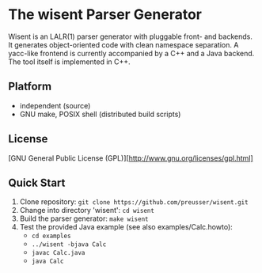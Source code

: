 # The wisent Parser Generator #
Wisent is an LALR(1) parser generator with pluggable front- and
backends. It generates object-oriented code with clean namespace
separation. A yacc-like frontend is currently accompanied by a C++ and
a Java backend. The tool itself is implemented in C++.

## Platform
- independent (source)
- GNU make, POSIX shell (distributed build scripts)

## License

[GNU General Public License (GPL)][http://www.gnu.org/licenses/gpl.html]

## Quick Start

1. Clone repository: `git clone https://github.com/preusser/wisent.git`
2. Change into directory 'wisent': `cd wisent`
3. Build the parser generator: `make wisent`
4. Test the provided Java example (see also examples/Calc.howto):
    + `cd examples`
    + `../wisent -bjava Calc`
    + `javac Calc.java`
    + `java Calc`
